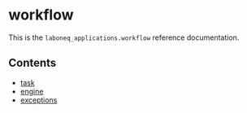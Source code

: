 # workflow

This is the `laboneq_applications.workflow` reference documentation.

## Contents

* [task](task.md)
* [engine](engine.md)
* [exceptions](exceptions.md)
